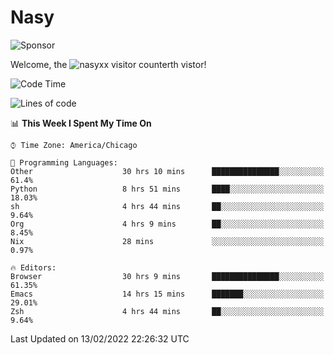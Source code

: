 # Nasy

<!--
<p align="center">
<img height="200" src="https://github-readme-stats.vercel.app/api?username=nasyxx&count_private=true&show_icons=true&theme=dracula&include_all_commits=true"/>
<img height="200" src="https://github-readme-stats.vercel.app/api/top-langs/?username=nasyxx&theme=dracula&hide=html,jupyter+notebook&count_private=true&show_icons=true"/>
</p>

  
----------------
-->

![Sponsor](https://img.shields.io/static/v1.svg?label=Sponsor&message=%E2%9D%A4&logo=GitHub&style=flat&color=pink)
 
Welcome, the ![nasyxx visitor counter](https://count.getloli.com/get/@nasyxx?theme=rule34)th vistor!
 
<!--START_SECTION:waka-->
![Code Time](http://img.shields.io/badge/Code%20Time-1%2C908%20hrs%2050%20mins-blue)

![Lines of code](https://img.shields.io/badge/From%20Hello%20World%20I%27ve%20Written-5%20Million%20lines%20of%20code-blue)

📊 **This Week I Spent My Time On** 

```text
⌚︎ Time Zone: America/Chicago

💬 Programming Languages: 
Other                    30 hrs 10 mins      ███████████████░░░░░░░░░░   61.4% 
Python                   8 hrs 51 mins       ████░░░░░░░░░░░░░░░░░░░░░   18.03% 
sh                       4 hrs 44 mins       ██░░░░░░░░░░░░░░░░░░░░░░░   9.64% 
Org                      4 hrs 9 mins        ██░░░░░░░░░░░░░░░░░░░░░░░   8.45% 
Nix                      28 mins             ░░░░░░░░░░░░░░░░░░░░░░░░░   0.97%

🔥 Editors: 
Browser                  30 hrs 9 mins       ███████████████░░░░░░░░░░   61.35% 
Emacs                    14 hrs 15 mins      ███████░░░░░░░░░░░░░░░░░░   29.01% 
Zsh                      4 hrs 44 mins       ██░░░░░░░░░░░░░░░░░░░░░░░   9.64%

```


 Last Updated on 13/02/2022 22:26:32 UTC
<!--END_SECTION:waka-->

<!-- ![visitors](https://visitor-badge.laobi.icu/badge?page_id=nasyxx.nasyxx) -->
